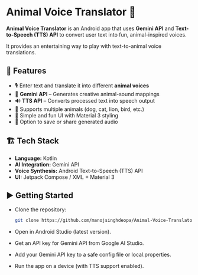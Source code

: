 # Animal Voice Translator 🐾 

**Animal Voice Translator** is an Android app that uses **Gemini API** and **Text-to-Speech (TTS) API** to convert user text into fun, animal-inspired voices.  

It provides an entertaining way to play with text-to-animal voice translations.



## 🚀 Features

- 🎙 Enter text and translate it into different **animal voices**  
- 🤖 **Gemini API** – Generates creative animal-sound mappings  
- 🔊 **TTS API** – Converts processed text into speech output  
- 🐶 Supports multiple animals (dog, cat, lion, bird, etc.)  
- 🎨 Simple and fun UI with Material 3 styling  
- 📂 Option to save or share generated audio  



## 🏗 Tech Stack

- **Language:** Kotlin  
- **AI Integration:** Gemini API  
- **Voice Synthesis:** Android Text-to-Speech (TTS) API   
- **UI:** Jetpack Compose / XML + Material 3  



## ▶️ Getting Started

- Clone the repository:

    ```bash
   git clone https://github.com/manojsinghdeopa/Animal-Voice-Translator.git

- Open in Android Studio (latest version).

- Get an API key for Gemini API from Google AI Studio.

- Add your Gemini API key to a safe config file or local.properties.

- Run the app on a device (with TTS support enabled).










  
